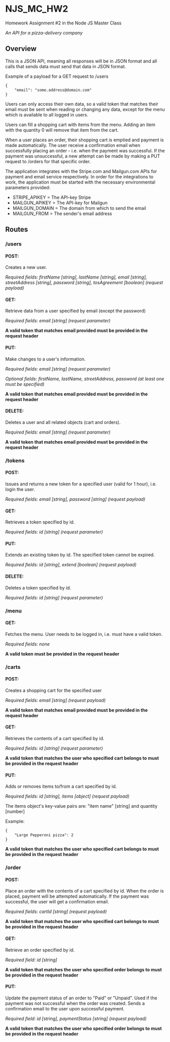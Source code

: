 # NJS_MC_HW2
Homework Assignment #2 in the Node JS Master Class

_An API for a pizza-delivery company_

## Overview
This is a JSON API, meaning all responses will be in JSON format and all calls that sends data must send that data in JSON format.

Example of a payload for a GET request to /users

```
{
    "email": "some.address@domain.com"
}
```

Users can only access their own data, so a valid token that matches their email must be sent when reading or changing any data, except for the menu which is available to all logged in users.

Users can fill a shopping cart with items from the menu. Adding an item with the quantity 0 will remove that item from the cart.

When a user places an order, their shopping cart is emptied and payment is made automatically. The user receive a confirmation email when successfully placing an order - i.e. when the payment was successful. If the payment was unsuccessful, a new attempt can be made by making a PUT request to /orders for that specific order.

The application integrates with the Stripe.com and Mailgun.com APIs for payment and email service respectively. In order for the integrations to work, the application must be started with the necessary environmental parameters provided:

* STRIPE_APIKEY = The API-key Stripe
* MAILGUN_APIKEY = The API-key for Mailgun
* MAILGUN_DOMAIN = The domain from which to send the email
* MAILGUN_FROM = The sender's email address

## Routes
### /users
#### POST:
Creates a new user.

_Required fields: firstName [string], lastName [string], email [string], streetAddress [string], password [string], tosAgreement [boolean] (request payload)_

#### GET:
Retrieve data from a user specified by email (except the password)

_Required fields: email [string] (request parameter)_

__A valid token that matches email provided must be provided in the request header__

#### PUT: 
Make changes to a user's information.

_Required fields: email [string] (request parameter)_

_Optional fields: firstName, lastName, streetAddress, password (at least one must be specified)_

__A valid token that matches email provided must be provided in the request header__

#### DELETE: 
Deletes a user and all related objects (cart and orders).

_Required fields: email [string] (request parameter)_

__A valid token that matches email provided must be provided in the request header__

### /tokens
#### POST:
Issues and returns a new token for a specified user (valid for 1 hour), i.e. login the user.

_Required fields: email [string], password [string] (request payload)_

#### GET:
Retrieves a token specified by id.

_Required fields: id [string] (request parameter)_

#### PUT:
Extends an existing token by id. The specified token cannot be expired.

_Required fields: id [string], extend [boolean] (request payload)_

#### DELETE:
Deletes a token specified by id.

_Required fields: id [string] (request parameter)_

### /menu
#### GET:
Fetches the menu. User needs to be logged in, i.e. must have a valid token.

_Required fields: none_

__A valid token must be provided in the request header__

### /carts
#### POST:
Creates a shopping cart for the specified user 

_Required fields: email [string] (request payload)_

__A valid token that matches email provided must be provided in the request header__

#### GET:
Retrieves the contents of a cart specified by id.

_Required fields: id [string] (request parameter)_

__A valid token that matches the user who specified cart belongs to must be provided in the request header__

#### PUT:
Adds or removes items to/from a cart specified by id.

_Required fields: id [string], items [object] (request payload)_

The items object's key-value pairs are: "item name" [string] and quantity [number]

Example:
```
{
    "Large Pepperoni pizza": 2
}
```

__A valid token that matches the user who specified cart belongs to must be provided in the request header__

### /order
#### POST:
Place an order with the contents of a cart specified by id. When the order is placed, payment will be attempted automatically. If the payment was successful, the user will get a confirmation email.

_Required fields: cartId [string] (request payload)_

__A valid token that matches the user who specified cart belongs to must be provided in the request header__

#### GET:
Retrieve an order specified by id.

_Required field: id [string]_

__A valid token that matches the user who specified order belongs to must be provided in the request header__

#### PUT:
Update the payment status of an order to "Paid" or "Unpaid". Used if the payment was not successful when the order was created. Sends a confirmation email to the user upon successful payment.

_Required field: id [string], paymentStatus [string] (request payload)_

__A valid token that matches the user who specified order belongs to must be provided in the request header__